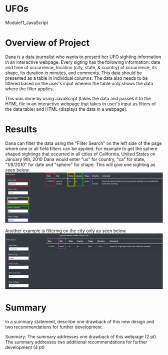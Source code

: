 # UFOs
 Module11_JavaScript

# Overview of Project
Dana is a data journalist who wants to present her UFO sighting information in an interactive webpage. Every sigting has the following information: date and time of occurrence, location (city, state, & country) of occurrence, its shape, its duration in minutes, and comments. This data should be presented as a table in individual columns. The data also needs to be filtered based on the user's input wherein the table only shows the data where the filter applies.  

This was done by using JavaScript (takes the data and passes it to the HTML file in an interactive webpage that takes in user's input as filters of the data table) and HTML (displays the data in a webpage).

# Results
Dana can filter the data using the "Filter Search" on the left side of the page where one or all field filters can be applied. For example to get the sphere shaped sightings that occurred in all cities of California, United States on January 9th, 2010 Dana would enter "us" for country, "ca" for state, "1/9/2010" for date and "sphere" for shape. This will give one sighting as seen below.  
![image1](static/images/filtered/byall.png)

Another example is filtering on the city only as seen below.  
![image2](static/images/filtered/bycity.png)


# Summary
In a summary statement, describe one drawback of this new design and two recommendations for further development.

Summary:
The summary addresses one drawback of this webpage (2 pt)
The summary addresses two additional recommendations for further development (4 pt)
